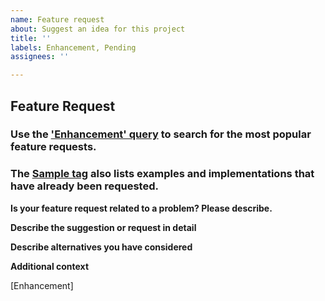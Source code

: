```yaml
---
name: Feature request
about: Suggest an idea for this project
title: ''
labels: Enhancement, Pending
assignees: ''

---
```


## Feature Request

### Use the ['Enhancement' query](https://github.com/Microsoft/botframework-Webchat/issues?utf8=%E2%9C%93&q=is%3Aissue+is%3Aopen+label%3Aenhancement) to search for the most popular feature requests.
### The [Sample tag](https://github.com/Microsoft/botframework-Webchat/issues?q=is%3Aissue+is%3Aopen+label%3ASample) also lists examples and implementations that have already been requested.

**Is your feature request related to a problem? Please describe.**
<!-- A clear and concise description of what the problem is. Ex. I'm always frustrated when [...] -->

**Describe the suggestion or request in detail**
<!-- A clear and concise description of what you want to happen. -->

**Describe alternatives you have considered**
<!-- A clear and concise description of any alternative solutions or features you've considered. -->

**Additional context**
<!-- Add any other context or screenshots about the feature request here. -->

[Enhancement]
